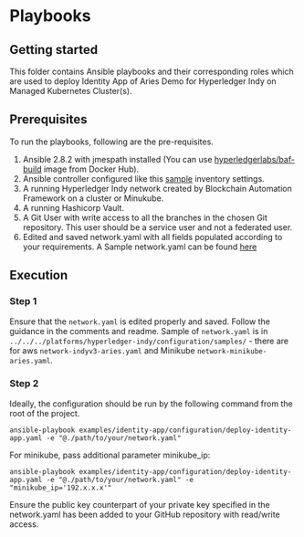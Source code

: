 [//]: # (##############################################################################################)
[//]: # (Copyright Accenture. All Rights Reserved.)
[//]: # (SPDX-License-Identifier: Apache-2.0)
[//]: # (##############################################################################################)

# Playbooks

## Getting started
This folder contains Ansible playbooks and their corresponding roles which are used to deploy Identity App of Aries Demo for Hyperledger Indy on Managed Kubernetes Cluster(s).


## Prerequisites

To run the playbooks, following are the pre-requisites.
1. Ansible 2.8.2 with jmespath installed (You can use [hyperledgerlabs/baf-build](https://hub.docker.com/repository/docker/hyperledgerlabs/baf-build) image from Docker Hub).
2. Ansible controller configured like this [sample](../../../platforms/shared/inventory) inventory settings.
3. A running Hyperledger Indy network created by Blockchain Automation Framework on a cluster or Minukube.
4. A running Hashicorp Vault.
5. A Git User with write access to all the branches in the chosen Git repository. This user should be a service user and not a federated user.
6. Edited and saved network.yaml with all fields populated according to your requirements. A Sample network.yaml can be found [here](../../../platforms/hyperledger-indy/configuration/samples/network-indyv3-aries.yaml)

## Execution

### Step 1
Ensure that the `network.yaml` is edited properly and saved. Follow the guidance in the comments and readme.
Sample of `network.yaml` is in `../../../platforms/hyperledger-indy/configuration/samples/` - there are for aws `network-indyv3-aries.yaml` and Minikube `network-minikube-aries.yaml`.

### Step 2
Ideally, the configuration should be run by the following command from the root of the project.
```
ansible-playbook examples/identity-app/configuration/deploy-identity-app.yaml -e "@./path/to/your/network.yaml"
```
For minikube, pass additional parameter minikube_ip:
```
ansible-playbook examples/identity-app/configuration/deploy-identity-app.yaml -e "@./path/to/your/network.yaml" -e "minikube_ip='192.x.x.x'"
```
Ensure the public key counterpart of your private key specified in the network.yaml has been added to your GitHub repository with read/write access.<br>
